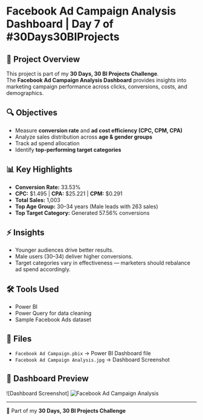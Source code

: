 # Facebook Ad Campaign Analysis Dashboard | Day 7 of #30Days30BIProjects

## 📌 Project Overview
This project is part of my **30 Days, 30 BI Projects Challenge**.  
The **Facebook Ad Campaign Analysis Dashboard** provides insights into marketing campaign performance across clicks, conversions, costs, and demographics.

## 🔍 Objectives
- Measure **conversion rate** and **ad cost efficiency (CPC, CPM, CPA)**  
- Analyze sales distribution across **age & gender groups**  
- Track ad spend allocation  
- Identify **top-performing target categories**  

## 📊 Key Highlights
- **Conversion Rate:** 33.53%  
- **CPC:** $1.495 | **CPA:** $25.221 | **CPM:** $0.291  
- **Total Sales:** 1,003  
- **Top Age Group:** 30–34 years (Male leads with 263 sales)  
- **Top Target Category:** Generated 57.56% conversions  

## ⚡ Insights
- Younger audiences drive better results.  
- Male users (30–34) deliver higher conversions.  
- Target categories vary in effectiveness — marketers should rebalance ad spend accordingly.  

## 🛠️ Tools Used
- Power BI  
- Power Query for data cleaning  
- Sample Facebook Ads dataset  

## 📂 Files
- `Facebook Ad Campaign.pbix` → Power BI Dashboard file  
- `Facebook Ad Campaign Analysis.jpg` → Dashboard Screenshot  

## 📌 Dashboard Preview
![Dashboard Screenshot] ![Facebook Ad Campaign Analysis](https://github.com/user-attachments/assets/6338f5b9-b995-4c7a-81b4-d621c93c14c7)


---
🚀 Part of my **30 Days, 30 BI Projects Challenge**  

